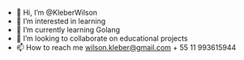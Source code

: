 - 👋 Hi, I’m @KleberWilson
- 👀 I’m interested in learning
- 🌱 I’m currently learning Golang
- 💞️ I’m looking to collaborate on educational projects
- 📫 How to reach me wilson.kleber@gmail.com + 55 11 993615944

<!---
KleberWilson/KleberWilson is a ✨ special ✨ repository because its `README.md` (this file) appears on your GitHub profile.
You can click the Preview link to take a look at your changes.
--->

